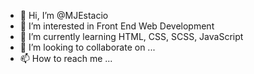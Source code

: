 - 👋 Hi, I’m @MJEstacio
- 👀 I’m interested in Front End Web Development
- 🌱 I’m currently learning HTML, CSS, SCSS, JavaScript
- 💞️ I’m looking to collaborate on ...
- 📫 How to reach me ...

<!---
MJEstacio/MJEstacio is a ✨ special ✨ repository because its `README.md` (this file) appears on your GitHub profile.
You can click the Preview link to take a look at your changes.
--->
